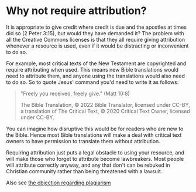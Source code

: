 
# Why not require attribution?

It is appropriate to give credit where credit is due and the apostles at times did so (2 Peter 3:15), but would they have demanded it? The problem with all the Creative Commons licenses is that they all require giving attribution whenever a resource is used, even if it would be distracting or inconvenient to do so.

For example, most critical texts of the New Testament are copyrighted and require attributing when used. This means new Bible translations would need to attribute them, and anyone using the translations would also need to do so. So to quote Jesus' command you'd need to write it as follows:

> "Freely you received, freely give." (Matt 10:8)
>
> The Bible Translation, © 2022 Bible Translator, licensed under CC-BY, a translation of The Critical Text, © 2020 Critical Text Owner, licensed under CC-BY.

You can imagine how disruptive this would be for readers who are new to the Bible. Hence most Bible translations will make a deal with critical text owners to have permission to translate them without attribution.

Requiring attribution just puts a legal obstacle to using your resource, and will make those who forget to attribute become lawbreakers. Most people will attribute correctly anyway, and any that don't can be rebuked in Christian community rather than being threatened with a lawsuit.

Also see [the objection regarding plagiarism](/objections/plagiarism/)
